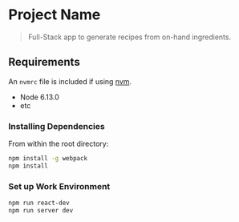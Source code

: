 # Project Name

> Full-Stack app to generate recipes from on-hand ingredients.

## Requirements

An `nvmrc` file is included if using [nvm](https://github.com/creationix/nvm).

- Node 6.13.0
- etc

### Installing Dependencies

From within the root directory:

```sh
npm install -g webpack
npm install
```

### Set up Work Environment

```sh
npm run react-dev
npm run server dev
```
